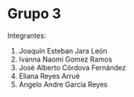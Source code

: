 # Grupo 3

Integrantes:
1. Joaquín Esteban Jara León
2. Ivanna Naomi Gomez Ramos
3. José Alberto Córdova Fernández
4. Eliana Reyes Arrué
5. Angelo Andre Garcia Reyes

